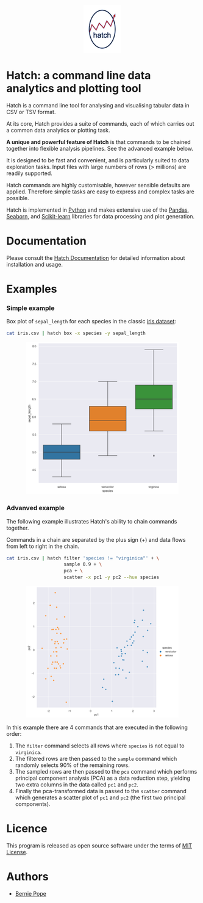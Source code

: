 <p align="center">
  <img src="docs/_static/hatch_logo_small.png" width="100" alt="logo">
</p>

# Hatch: a command line data analytics and plotting tool 

Hatch is a command line tool for analysing and visualising tabular data in CSV or TSV format.

At its core, Hatch provides a suite of commands, each of which carries out a common data analytics or plotting task.

**A unique and powerful feature of Hatch** is that commands to be chained together into flexible analysis pipelines. See the advanced example below.

It is designed to be fast and convenient, and is particularly suited to data exploration tasks. Input files with large numbers of rows (> millions) are readily supported.

Hatch commands are highly customisable, however sensible defaults are applied. Therefore simple tasks are easy to express
and complex tasks are possible.

Hatch is implemented in [Python](http://www.python.org/) and makes extensive use of the [Pandas](https://pandas.pydata.org/), [Seaborn](https://seaborn.pydata.org/), and [Scikit-learn](https://scikit-learn.org/) libraries for data processing and plot generation.

# Documentation

Please consult the [Hatch Documentation](https://bjpop.github.io/hatch/index.html) for detailed information about installation and usage.

# Examples

### Simple example

Box plot of `sepal_length` for each species in the classic [iris dataset](https://github.com/mwaskom/seaborn-data/blob/master/iris.csv/):

```bash
cat iris.csv | hatch box -x species -y sepal_length
```

<p align="center">
  <img src="docs/_images/iris.sepal_length.species.box.png" width="400" alt="example box plot of sepal_length for each species in the classic iris dataset">
</p>

### Advanved example 

The following example illustrates Hatch's ability to chain commands together. 

Commands in a chain are separated by the plus sign (+) and data flows from left to right in the chain.

```bash
cat iris.csv | hatch filter 'species != "virginica"' + \
                     sample 0.9 + \
                     pca + \
                     scatter -x pc1 -y pc2 --hue species
```

<p align="center">
  <img src="docs/_images/iris.pc1.pc2.species.pca.scatter.png" width="400" alt="Scatter plot comparing principal components pc1 and pc2 from a filtered iris dataset">
</p>

In this example there are 4 commands that are executed in the following order:

1. The ``filter`` command selects all rows where ``species`` is not equal to ``virginica``.
2. The filtered rows are then passed to the ``sample`` command which randomly selects 90% of the remaining rows.
3. The sampled rows are then passed to the ``pca`` command which performs principal component analysis (PCA) as a data reduction step, yielding two extra columns in the data called ``pc1`` and ``pc2``.
4. Finally the pca-transformed data is passed to the `scatter` command which generates a scatter plot of ``pc1`` and ``pc2`` (the first two principal components).

# Licence

This program is released as open source software under the terms of [MIT License](https://raw.githubusercontent.com/bjpop/hatch/master/LICENSE).

# Authors

 * [Bernie Pope](http://www.berniepope.id.au/)
